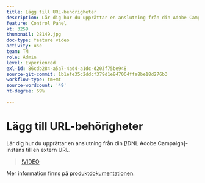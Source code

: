 ```yaml
---
title: Lägg till URL-behörigheter
description: Lär dig hur du upprättar en anslutning från din Adobe Campaign-instans till en extern URL.
feature: Control Panel
kt: 3259
thumbnail: 28149.jpg
doc-type: feature video
activity: use
team: TM
role: Admin
level: Experienced
exl-id: 86cdb284-a5a7-4ad4-a1dc-d203f75be948
source-git-commit: 1b1efe35c2ddcf379d1e847064ffa8be18d276b3
workflow-type: tm+mt
source-wordcount: '49'
ht-degree: 69%

---
```


# Lägg till URL-behörigheter

Lär dig hur du upprättar en anslutning från din [!DNL Adobe Campaign]-instans till en extern URL.

>[!VIDEO](https://video.tv.adobe.com/v/28149?quality=12&learn=0n)

Mer information finns på [produktdokumentationen](https://experienceleague.adobe.com/docs/control-panel/using/performance-monitoring/url-permissions.html).
